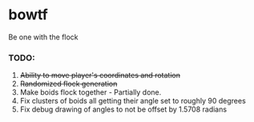# bowtf
Be one with the flock

### TODO:
1. ~~Ability to move player's coordinates and rotation~~
2. ~~Randomized flock generation~~
3. Make boids flock together - Partially done.
4. Fix clusters of boids all getting their angle set to roughly 90 degrees
5. Fix debug drawing of angles to not be offset by 1.5708 radians
